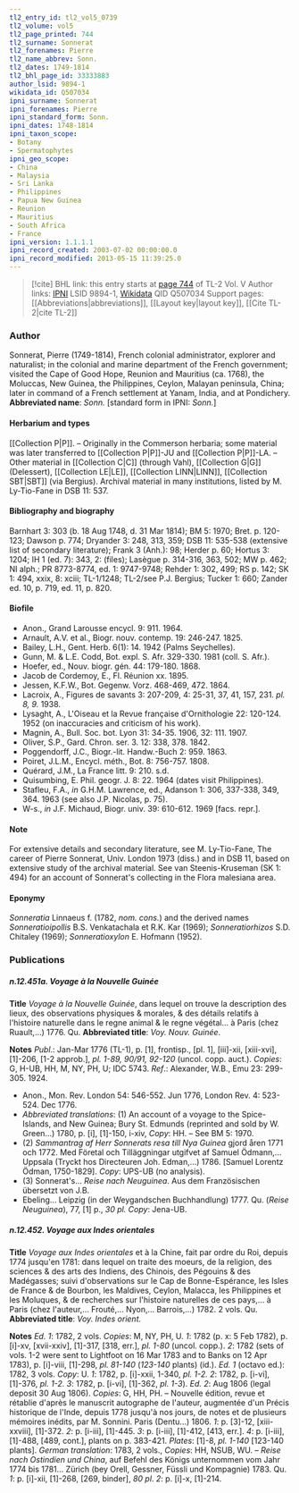 ```yaml
---
tl2_entry_id: tl2_vol5_0739
tl2_volume: vol5
tl2_page_printed: 744
tl2_surname: Sonnerat
tl2_forenames: Pierre
tl2_name_abbrev: Sonn.
tl2_dates: 1749-1814
tl2_bhl_page_id: 33333883
author_lsid: 9894-1
wikidata_id: Q507034
ipni_surname: Sonnerat
ipni_forenames: Pierre
ipni_standard_form: Sonn.
ipni_dates: 1748-1814
ipni_taxon_scope: 
- Botany
- Spermatophytes
ipni_geo_scope: 
- China
- Malaysia
- Sri Lanka
- Philippines
- Papua New Guinea
- Reunion
- Mauritius
- South Africa
- France
ipni_version: 1.1.1.1
ipni_record_created: 2003-07-02 00:00:00.0
ipni_record_modified: 2013-05-15 11:39:25.0
---
```


> [!cite] BHL link: this entry starts at [page 744](https://www.biodiversitylibrary.org/page/33333883) of TL-2 Vol. V
> Author links: [IPNI](https://www.ipni.org/a/9894-1) LSID 9894-1, [Wikidata](https://www.wikidata.org/wiki/Q507034) QID Q507034
> Support pages: [[Abbreviations|abbreviations]], [[Layout key|layout key]], [[Cite TL-2|cite TL-2]]

### Author

Sonnerat, Pierre (1749-1814), French colonial administrator, explorer and naturalist; in the colonial and marine department of the French government; visited the Cape of Good Hope, Reunion and Mauritius (ca. 1768), the Moluccas, New Guinea, the Philippines, Ceylon, Malayan peninsula, China; later in command of a French settlement at Yanam, India, and at Pondichery. 
**Abbreviated name**: *Sonn.* \[standard form in IPNI: *Sonn.*\]

#### Herbarium and types

[[Collection P|P]]. – Originally in the Commerson herbaria; some material was later transferred to [[Collection P|P]]-JU and [[Collection P|P]]-LA. – Other material in [[Collection C|C]] (through Vahl), [[Collection G|G]] (Delessert), [[Collection LE|LE]], [[Collection LINN|LINN]], [[Collection SBT|SBT]] (via Bergius). Archival material in many institutions, listed by M. Ly-Tio-Fane in DSB 11: 537.

#### Bibliography and biography

Barnhart 3: 303 (b. 18 Aug 1748, d. 31 Mar 1814); BM 5: 1970; Bret. p. 120-123; Dawson p. 774; Dryander 3: 248, 313, 359; DSB 11: 535-538 (extensive list of secondary literature); Frank 3 (Anh.): 98; Herder p. 60; Hortus 3: 1204; IH 1 (ed. 7): 343, 2: (files); Lasègue p. 314-316, 363, 502; MW p. 462; NI alph.; PR 8773-8774, ed. 1: 9747-9748; Rehder 1: 302, 499; RS p. 142; SK 1: 494, xxix, 8: xciii; TL-1/1248; TL-2/see P.J. Bergius; Tucker 1: 660; Zander ed. 10, p. 719, ed. 11, p. 820.

#### Biofile

- Anon., Grand Larousse encycl. 9: 911. 1964.
- Arnault, A.V. et al., Biogr. nouv. contemp. 19: 246-247. 1825.
- Bailey, L.H., Gent. Herb. 6(1): 14. 1942 (Palms Seychelles).
- Gunn, M. & L.E. Codd, Bot. expl. S. Afr. 329-330. 1981 (coll. S. Afr.).
- Hoefer, ed., Nouv. biogr. gén. 44: 179-180. 1868.
- Jacob de Cordemoy, E., Fl. Réunion xx. 1895.
- Jessen, K.F.W., Bot. Gegenw. Vorz. 468-469, 472. 1864.
- Lacroix, A., Figures de savants 3: 207-209, 4: 25-31, 37, 41, 157, 231. *pl. 8, 9.* 1938.
- Lysaght, A., L'Oiseau et la Revue française d'Ornithologie 22: 120-124. 1952 (on inaccuracies and criticism of his work).
- Magnin, A., Bull. Soc. bot. Lyon 31: 34-35. 1906, 32: 111. 1907.
- Oliver, S.P., Gard. Chron. ser. 3. 12: 338, 378. 1842.
- Poggendorff, J.C., Biogr.-lit. Handw.-Buch 2: 959. 1863.
- Poiret, J.L.M., Encycl. méth., Bot. 8: 756-757. 1808.
- Quérard, J.M., La France litt. 9: 210. s.d.
- Quisumbing, E. Phil. geogr. J. 8: 22. 1964 (dates visit Philippines).
- Stafleu, F.A., *in* G.H.M. Lawrence, ed., Adanson 1: 306, 337-338, 349, 364. 1963 (see also J.P. Nicolas, p. 75).
- W-s., *in* J.F. Michaud, Biogr. univ. 39: 610-612. 1969 \[facs. repr.\].

#### Note

For extensive details and secondary literature, see M. Ly-Tio-Fane, The career of Pierre Sonnerat, Univ. London 1973 (diss.) and in DSB 11, based on extensive study of the archival material. See van Steenis-Kruseman (SK 1: 494) for an account of Sonnerat's collecting in the Flora malesiana area.

#### Eponymy

*Sonneratia* Linnaeus f. (1782, *nom. cons.*) and the derived names *Sonneratioipollis* B.S. Venkatachala et R.K. Kar (1969); *Sonneratiorhizos* S.D. Chitaley (1969); *Sonneratioxylon* E. Hofmann (1952).

### Publications

##### n.12.451a. Voyage à la Nouvelle Guinée

**Title**
*Voyage à la Nouvelle Guinée*, dans lequel on trouve la description des lieux, des observations physiques & morales, & des détails relatifs à l'histoire naturelle dans le regne animal & le regne végétal... à Paris (chez Ruault,...) 1776. Qu.
**Abbreviated title**: *Voy. Nouv. Guinée*.

**Notes**
*Publ*.: Jan-Mar 1776 (TL-1), p. \[1\], frontisp., \[pl. 1\], \[iii\]-xii, \[xiii-xvi\], \[1\]-206, \[1-2 approb.\], *pl. 1-89, 90/91, 92-120* (uncol. copp. auct.). *Copies*: G, H-UB, HH, M, NY, PH, U; IDC 5743.
*Ref*.: Alexander, W.B., Emu 23: 299-305. 1924.
- Anon., Mon. Rev. London 54: 546-552. Jun 1776, London Rev. 4: 523-524. Dec 1776.
- *Abbreviated translations*: (1) An account of a voyage to the Spice-Islands, and New Guinea; Bury St. Edmunds (reprinted and sold by W. Green...) 1780, p. \[i\], \[1\]-150, i-xiv, *Copy*: HH. – See BM 5: 1970.
- (2) *Sammantrag af Herr Sonnerats resa till Nya Guinea* gjord åren 1771 och 1772. Med Företal och Tilläggningar utgifvet af Samuel Ödmann,... Uppsala (Tryckt hos Directeuren Joh. Edman,...) 1786. \[Samuel Lorentz Ödman, 1750-1829\]. *Copy*: UPS-UB (no analysis).
- (3) Sonnerat's... *Reise nach Neuguinea*. Aus dem Französischen übersetzt von J.B.
- Ebeling... Leipzig (in der Weygandschen Buchhandlung) 1777. Qu. (*Reise Neuguinea*), 77, \[1\] p., *30 pl. Copy*: Jena-UB.

##### n.12.452. Voyage aux Indes orientales

**Title**
*Voyage aux Indes orientales* et à la Chine, fait par ordre du Roi, depuis 1774 jusqu'en 1781: dans lequel on traite des moeurs, de la religion, des sciences & des arts des Indiens, des Chinois, des Pégouins & des Madégasses; suivi d'observations sur le Cap de Bonne-Espérance, les Isles de France & de Bourbon, les Maldives, Ceylon, Malacca, les Philippines et les Moluques, & de recherches sur l'histoire naturelles de ces pays,... à Paris (chez l'auteur,... Frouté,... Nyon,... Barrois,...) 1782. 2 vols. Qu.
**Abbreviated title**: *Voy. Indes orient.*

**Notes**
*Ed. 1*: 1782, 2 vols. *Copies*: M, NY, PH, U.
*1*: 1782 (p. x: 5 Feb 1782), p. \[i\]-xv, \[xvii-xxiv\], \[1\]-317, \[318, err.\], *pl. 1-80* (uncol. copp.).
*2*: 1782 (sets of vols. 1-2 were sent to Lightfoot on 16 Mar 1783 and to Banks on 12 Apr 1783), p. \[i\]-viii, \[1\]-298, *pl. 81-140* (*123-140* plants) (id.).
*Ed. 1* (octavo ed.): 1782, 3 vols. *Copy*: U.
*1*: 1782, p. \[i\]-xxii, 1-340, *pl. 1-2.*
*2*: 1782, p. \[i-vi\], \[1\]-376, *pl. 1-2.*
*3*: 1782, p. \[i-vi\], \[1\]-362, *pl. 1-3*).
*Ed. 2*: Aug 1806 (legal deposit 30 Aug 1806). *Copies*: G, HH, PH. – Nouvelle édition, revue et rétablie d'après le manuscrit autographe de l'auteur, augmentée d'un Précis historique de l'Inde, depuis 1778 jusqu'à nos jours, de notes et de plusieurs mémoires inédits, par M. Sonnini. Paris (Dentu...) 1806.
*1*: p. \[3\]-12, \[xiii-xxviii\], \[1\]-372.
*2*: p. \[i-iii\], \[1\]-445.
*3*: p. \[i-iii\], \[1\]-412, \[413, err.\].
*4*: p. \[i-iii\], \[1\]-488, \[489, cont.\], plants on p. 383-421. *Plates*: \[1\]-8, *pl. 1-140* \[123-140 plants\].
*German translation*: 1783, 2 vols., *Copies*: HH, NSUB, WU. – *Reise nach Ostindien und China*, auf Befehl des Königs unternommen vom Jahr 1774 bis 1781... Zürich (bey Orell, Gessner, Füssli und Kompagnie) 1783. Qu.
*1*: p. \[i\]-xii, \[1\]-268, \[269, binder\], *80 pl*.
*2*: p. \[i\]-x, \[1\]-214.

